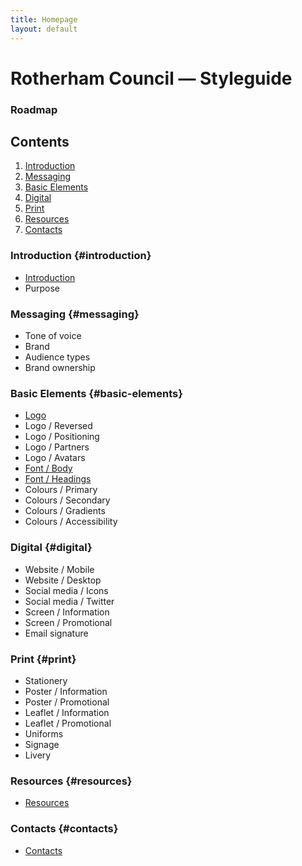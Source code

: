 ```yaml
---
title: Homepage
layout: default
---
```


# Rotherham Council — Styleguide
### Roadmap

## Contents
1. [Introduction](#introduction)
2. [Messaging](#messaging)
3. [Basic Elements](#basic-elements)
4. [Digital](#digital)
5. [Print](#print)
6. [Resources](#resources)
6. [Contacts](#contacts)

### Introduction {#introduction}
- [Introduction](/styleguide/introduction)
- Purpose

### Messaging {#messaging}
- Tone of voice
- Brand
- Audience types
- Brand ownership

### Basic Elements {#basic-elements}
- [Logo](/styleguide/logo)
- Logo / Reversed
- Logo / Positioning
- Logo / Partners
- Logo / Avatars
- [Font / Body](/styleguide/font-body)
- [Font / Headings](/styleguide/headings)
- Colours / Primary
- Colours / Secondary
- Colours / Gradients
- Colours / Accessibility

### Digital {#digital}
- Website / Mobile
- Website / Desktop
- Social media / Icons
- Social media / Twitter
- Screen / Information
- Screen / Promotional
- Email signature

### Print {#print}
- Stationery
- Poster / Information
- Poster / Promotional
- Leaflet / Information
- Leaflet / Promotional
- Uniforms
- Signage
- Livery

### Resources {#resources}
- [Resources](/styleguide/resources)

### Contacts {#contacts}
- [Contacts](/styleguide/contacts)
